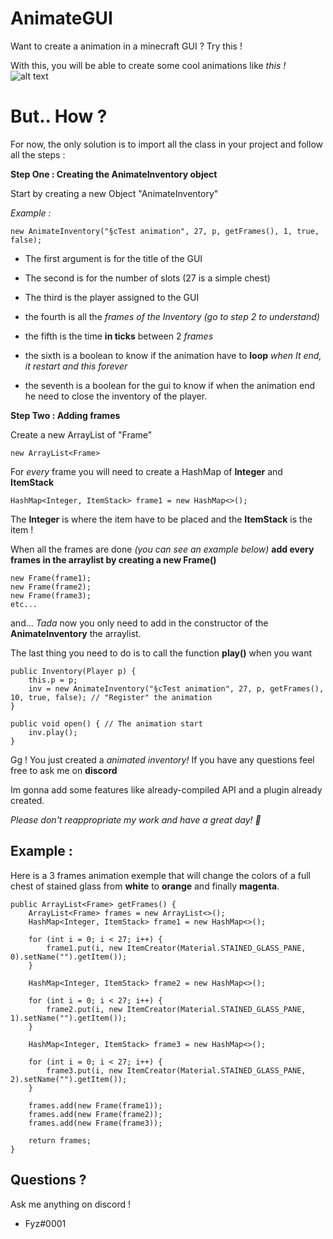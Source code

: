 # AnimateGUI
Want to create a animation in a minecraft GUI ? Try this !

With this, you will be able to create some cool animations like *this !*
![alt text](https://fyzproject.fr/cdn/animation_example.gif "Animation example")

# But.. How ?

For now, the only solution is to import all the class in your project and follow all the steps :

**Step One : Creating the AnimateInventory object**

Start by creating a new Object "AnimateInventory"

*Example :*

    new AnimateInventory("§cTest animation", 27, p, getFrames(), 1, true, false);

 - The first argument is for the title of the GUI

 - The second is for the number of slots (27 is a simple chest)
 - The third is the player assigned to the GUI
 - the fourth is all the *frames of the Inventory (go to step 2 to understand)*
 - the fifth is the time **in ticks** between 2 *frames*
 - the sixth is a boolean to know if the animation have to **loop** *when It end, it restart and this forever*
 - the seventh is a boolean for the gui to know if when the animation end he need to close the inventory of the player.

**Step Two : Adding frames**

Create a new ArrayList of "Frame"

    new ArrayList<Frame>
For *every* frame you will need to create a HashMap of **Integer** and **ItemStack**

	HashMap<Integer, ItemStack> frame1 = new HashMap<>();

The **Integer** is where the item have to be placed and the **ItemStack** is the item !

When all the frames are done *(you can see an example below)*
**add every frames in the arraylist by creating a new Frame()**

    new Frame(frame1);
    new Frame(frame2);
    new Frame(frame3);
    etc...
and... *Tada*
now you only need to add in the constructor of the **AnimateInventory** the arraylist.

The last thing you need to do is to call the function **play()** when you want

   	public Inventory(Player p) {
		this.p = p;
		inv = new AnimateInventory("§cTest animation", 27, p, getFrames(), 10, true, false); // "Register" the animation
	}
	
	public void open() { // The animation start
		inv.play();
	}
Gg ! You just created a *animated inventory!*
If you have any questions feel free to ask me on **discord**

Im gonna add some features like already-compiled API and a plugin already created.

*Please don't reappropriate my work and have a great day! 💛*

## Example :
Here is a 3 frames animation exemple that will change the colors of a full chest of stained glass from **white** to **orange** and finally **magenta**.

	public ArrayList<Frame> getFrames() {
		ArrayList<Frame> frames = new ArrayList<>();
		HashMap<Integer, ItemStack> frame1 = new HashMap<>();

		for (int i = 0; i < 27; i++) {
			frame1.put(i, new ItemCreator(Material.STAINED_GLASS_PANE, 0).setName("").getItem());
		}

		HashMap<Integer, ItemStack> frame2 = new HashMap<>();

		for (int i = 0; i < 27; i++) {
			frame2.put(i, new ItemCreator(Material.STAINED_GLASS_PANE, 1).setName("").getItem());
		}

		HashMap<Integer, ItemStack> frame3 = new HashMap<>();

		for (int i = 0; i < 27; i++) {
			frame3.put(i, new ItemCreator(Material.STAINED_GLASS_PANE, 2).setName("").getItem());
		}

		frames.add(new Frame(frame1));
		frames.add(new Frame(frame2));
		frames.add(new Frame(frame3));

		return frames;
	}

## Questions ?
Ask me anything on discord ! 

 - Fyz#0001
